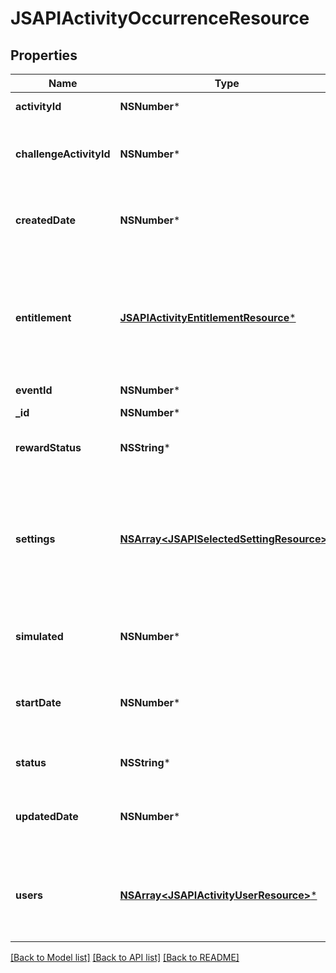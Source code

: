 # JSAPIActivityOccurrenceResource

## Properties
Name | Type | Description | Notes
------------ | ------------- | ------------- | -------------
**activityId** | **NSNumber*** | The id of the activity | 
**challengeActivityId** | **NSNumber*** | The id of the challenge activity (as part of the event, required if eventId set) | [optional] 
**createdDate** | **NSNumber*** | The date this occurrence was created, unix timestamp in seconds | [optional] 
**entitlement** | [**JSAPIActivityEntitlementResource***](JSAPIActivityEntitlementResource.md) | The entitlement item required to enter the occurrence. Required if not part of an event. Must come from the set of entitlement items listed in the activity | [optional] 
**eventId** | **NSNumber*** | The id of the event | [optional] 
**_id** | **NSNumber*** | The id of the activity occurrence | [optional] 
**rewardStatus** | **NSString*** | Indicate if the rewards have been given out already | [optional] 
**settings** | [**NSArray&lt;JSAPISelectedSettingResource&gt;***](JSAPISelectedSettingResource.md) | The list of settings and their options available for this activity. Should be null on create if and only if part of an event. Otherwise, the set must exactly match those of the activity. | [optional] 
**simulated** | **NSNumber*** | Whether this occurrence will be played as a simulation. | [optional] 
**startDate** | **NSNumber*** | The date this occurrence was started, unix timestamp in seconds. null if not yet started | [optional] 
**status** | **NSString*** | The current status of the occurrence (default: OPEN) | [optional] 
**updatedDate** | **NSNumber*** | The date this occurrence was last updated, unix timestamp in seconds | [optional] 
**users** | [**NSArray&lt;JSAPIActivityUserResource&gt;***](JSAPIActivityUserResource.md) | The list of users playing in this occurrence. Can only be set directly with ACTIVITIES_ADMIN permission | [optional] 

[[Back to Model list]](../README.md#documentation-for-models) [[Back to API list]](../README.md#documentation-for-api-endpoints) [[Back to README]](../README.md)


